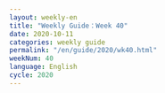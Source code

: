 ```yaml
---
layout: weekly-en
title: "Weekly Guide：Week 40"
date: 2020-10-11
categories: weekly guide
permalink: "/en/guide/2020/wk40.html"
weekNum: 40
language: English
cycle: 2020
---
```

